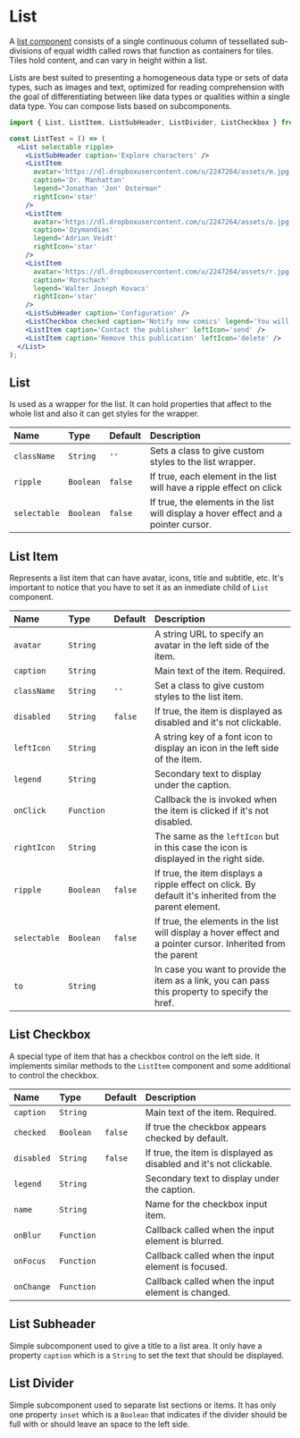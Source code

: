 # List

A [list component](https://www.google.com/design/spec/components/lists.html) consists of a single continuous column of tessellated sub-divisions of equal width called rows that function as containers for tiles. Tiles hold content, and can vary in height within a list. 

Lists are best suited to presenting a homogeneous data type or sets of data types, such as images and text, optimized for reading comprehension with the goal of differentiating between like data types or qualities within a single data type. You can compose lists based on subcomponents.

<!-- example -->
```jsx
import { List, ListItem, ListSubHeader, ListDivider, ListCheckbox } from 'react-toolbox';

const ListTest = () => (
  <List selectable ripple>
    <ListSubHeader caption='Explore characters' />
    <ListItem
      avatar='https://dl.dropboxusercontent.com/u/2247264/assets/m.jpg'
      caption='Dr. Manhattan'
      legend="Jonathan 'Jon' Osterman"
      rightIcon='star'
    />
    <ListItem
      avatar='https://dl.dropboxusercontent.com/u/2247264/assets/o.jpg'
      caption='Ozymandias'
      legend='Adrian Veidt'
      rightIcon='star'
    />
    <ListItem
      avatar='https://dl.dropboxusercontent.com/u/2247264/assets/r.jpg'
      caption='Rorschach'
      legend='Walter Joseph Kovacs'
      rightIcon='star'
    />
    <ListSubHeader caption='Configuration' />
    <ListCheckbox checked caption='Notify new comics' legend='You will receive a notification when a new one is published' />
    <ListItem caption='Contact the publisher' leftIcon='send' />
    <ListItem caption='Remove this publication' leftIcon='delete' />
  </List>
);
```

## List

Is used as a wrapper for the list. It can hold properties that affect to the whole list and also it can get styles for the wrapper.

| Name          | Type        | Default    | Description|
|:-----|:-----|:-----|:-----|
| `className`   | `String`    |  `''`      | Sets a class to give custom styles to the list wrapper.| 
| `ripple`      | `Boolean`   | `false`    | If true, each element in the list will have a ripple effect on click | 
| `selectable`  | `Boolean`   | `false`    | If true, the elements in the list will display a hover effect and a pointer cursor. |

## List Item

Represents a list item that can have avatar, icons, title and subtitle, etc. It's important to notice that you have to set it as an inmediate child of `List` component.

| Name              | Type          | Default         | Description|
|:-----|:-----|:-----|:-----|
| `avatar`   | `String`    |        | A string URL to specify an avatar in the left side of the item.| 
| `caption`   | `String`    |       | Main text of the item. Required.| 
| `className`   | `String`    |  `''`    | Set a class to give custom styles to the list item.| 
| `disabled`   | `String`    |  `false`    | If true, the item is displayed as disabled and it's not clickable.| 
| `leftIcon`    | `String`       |    | A string key of a font icon to display an icon in the left side of the item. |
| `legend`   | `String`      |       | Secondary text to display under the caption.|
| `onClick`   | `Function`      |       | Callback the is invoked when the item is clicked if it's not disabled. |
| `rightIcon`  | `String`      |       | The same as the `leftIcon` but in this case the icon is displayed in the right side.|
| `ripple` | `Boolean`      |   `false`  | If true, the item displays a ripple effect on click. By default it's inherited from the parent element.|
| `selectable` | `Boolean`      |   `false`    | If true, the elements in the list will display a hover effect and a pointer cursor. Inherited from the parent |
| `to` | `String`      |       | In case you want to provide the item as a link, you can pass this property to specify the href. |

## List Checkbox

A special type of item that has a checkbox control on the left side. It implements similar methods to the `ListItem` component and some additional to control the checkbox.

| Name              | Type          | Default         | Description|
|:-----|:-----|:-----|:-----|
| `caption`   | `String`    |       | Main text of the item. Required.| 
| `checked`   | `Boolean`    |  `false`    | If true the checkbox appears checked by default.| 
| `disabled`   | `String`    |  `false`    | If true, the item is displayed as disabled and it's not clickable.| 
| `legend`   | `String`      |       | Secondary text to display under the caption.|
| `name`  | `String`      |       | Name for the checkbox input item.|
| `onBlur` | `Function`      |    | Callback called when the input element is blurred.|
| `onFocus` | `Function`      |    | Callback called when the input element is focused.|
| `onChange` | `Function`      |    | Callback called when the input element is changed.|

## List Subheader

Simple subcomponent used to give a title to a list area. It only have a property `caption` which is a `String` to set the text that should be displayed.

## List Divider

Simple subcomponent used to separate list sections or items. It has only one property `inset` which is a `Boolean` that indicates if the divider should be full with or should leave an space to the left side.

